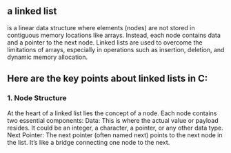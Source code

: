 ## a linked list
is a linear data structure where elements (nodes) are not stored in contiguous memory locations like arrays. Instead, each node contains data and a pointer to the next node. Linked lists are used to overcome the limitations of arrays, especially in operations such as insertion, deletion, and dynamic memory allocation.

## Here are the key points about linked lists in C:


### 1. Node Structure
At the heart of a linked list lies the concept of a node. Each node contains two essential components:
Data: This is where the actual value or payload resides. It could be an integer, a character, a pointer, or any other data type.
Next Pointer: The next pointer (often named next) points to the next node in the list. It’s like a bridge connecting one node to the next.
